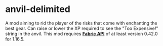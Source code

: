 # anvil-delimited
A mod aiming to rid the player of the risks that come with enchanting the best gear. Can raise or lower the XP required to see the "Too Expensive!" string in the anvil.
This mod requires [**Fabric API**](https://www.curseforge.com/minecraft/mc-mods/fabric-api) of at least version 0.42.0 for 1.16.5.
